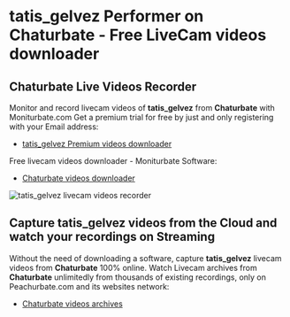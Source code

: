 # tatis_gelvez Performer on Chaturbate - Free LiveCam videos downloader

## Chaturbate Live Videos Recorder

Monitor and record livecam videos of **tatis_gelvez** from **Chaturbate** with Moniturbate.com
Get a premium trial for free by just and only registering with your Email address:
* [tatis_gelvez Premium videos downloader](https://moniturbate.com/request-demo-licence-key.html)

Free livecam videos downloader - Moniturbate Software:
* [Chaturbate videos downloader](https://moniturbate.com/moniturbate-download-software.html)

![tatis_gelvez livecam videos recorder](https://peachurnet.com/templates/moniturbate-software.png)


## Capture tatis_gelvez videos from the Cloud and watch your recordings on Streaming

Without the need of downloading a software, capture **tatis_gelvez** livecam videos from **Chaturbate** 100% online.
Watch Livecam archives from **Chaturbate** unlimitedly from thousands of existing recordings, only on Peachurbate.com and its websites network:
* [Chaturbate videos archives](https://peachurnet.com/)